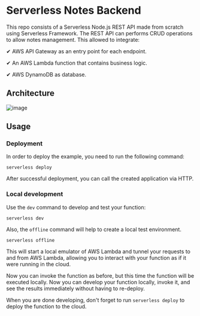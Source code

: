 <!--
title: 'AWS Simple HTTP Endpoint example in NodeJS'
description: 'This template demonstrates how to make a simple HTTP API with Node.js running on AWS Lambda and API Gateway using the Serverless Framework.'
layout: Doc
framework: v4
platform: AWS
language: nodeJS
authorLink: 'https://github.com/serverless'
authorName: 'Serverless, Inc.'
authorAvatar: 'https://avatars1.githubusercontent.com/u/13742415?s=200&v=4'
-->

# Serverless Notes Backend

This repo consists of a Serverless Node.js REST API made from scratch using Serverless Framework. The REST API can performs CRUD operations to allow notes management.
This allowed to integrate:

✔ AWS API Gateway as an entry point for each endpoint.

✔ An AWS Lambda function that contains business logic.

✔ AWS DynamoDB as database.

## Architecture

![image](https://github.com/user-attachments/assets/07c1d98d-9c9d-4565-8ae9-7ce09d02bd57)

## Usage

### Deployment

In order to deploy the example, you need to run the following command:

```
serverless deploy
```

After successful deployment, you can call the created application via HTTP.

### Local development

Use the `dev` command to develop and test your function:

```
serverless dev
```

Also, the `offline` command will help to create a local test environment.

```
serverless offline
```

This will start a local emulator of AWS Lambda and tunnel your requests to and from AWS Lambda, allowing you to interact with your function as if it were running in the cloud.

Now you can invoke the function as before, but this time the function will be executed locally. Now you can develop your function locally, invoke it, and see the results immediately without having to re-deploy.

When you are done developing, don't forget to run `serverless deploy` to deploy the function to the cloud.
